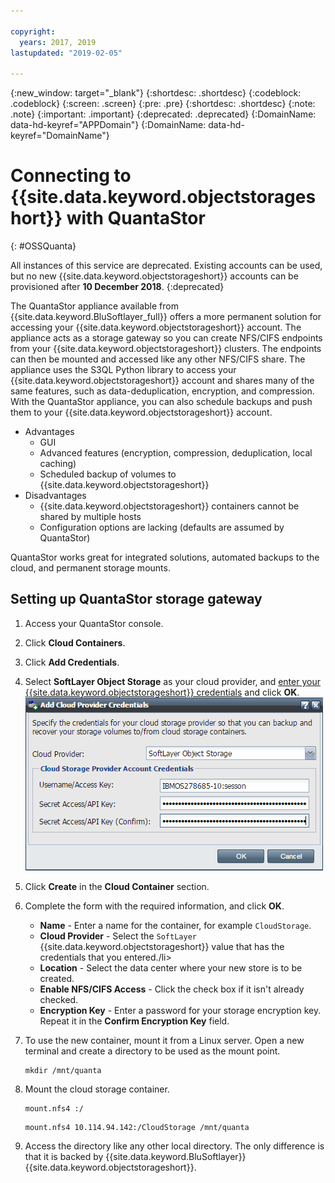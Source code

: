 ```yaml
---

copyright:
  years: 2017, 2019
lastupdated: "2019-02-05"

---
```

{:new_window: target="_blank"}
{:shortdesc: .shortdesc}
{:codeblock: .codeblock}
{:screen: .screen}
{:pre: .pre}
{:shortdesc: .shortdesc}
{:note: .note}
{:important: .important}
{:deprecated: .deprecated}
{:DomainName: data-hd-keyref="APPDomain"}
{:DomainName: data-hd-keyref="DomainName"}

# Connecting to {{site.data.keyword.objectstorageshort}} with QuantaStor
{: #OSSQuanta}

All instances of this service are deprecated. Existing accounts can be used, but no new {{site.data.keyword.objectstorageshort}} accounts can be provisioned after **10 December 2018**.
{:deprecated}

The QuantaStor appliance available from {{site.data.keyword.BluSoftlayer_full}} offers a more permanent solution for accessing your {{site.data.keyword.objectstorageshort}} account. The appliance acts as a storage gateway so you can create NFS/CIFS endpoints from your {{site.data.keyword.objectstorageshort}} clusters. The endpoints can then be mounted and accessed like any other NFS/CIFS  share. The appliance uses the S3QL Python library to access your {{site.data.keyword.objectstorageshort}} account and shares many of the same features, such as data-deduplication, encryption, and compression. With the QuantaStor appliance, you can also schedule backups and push them to your {{site.data.keyword.objectstorageshort}} account.

- Advantages
  - GUI
  - Advanced features (encryption, compression, deduplication, local caching)
  - Scheduled backup of volumes to {{site.data.keyword.objectstorageshort}}
- Disadvantages
  - {{site.data.keyword.objectstorageshort}} containers cannot be shared by multiple hosts
  - Configuration options are lacking (defaults are assumed by QuantaStor)

QuantaStor works great for integrated solutions, automated backups to the cloud, and permanent storage mounts.

## Setting up QuantaStor storage gateway

1. Access your QuantaStor console.
2. Click **Cloud Containers**.
3. Click **Add Credentials**.
4. Select **SoftLayer Object Storage** as your cloud provider, and [enter your {{site.data.keyword.objectstorageshort}} credentials](/docs/infrastructure/objectstorage-swift?topic=objectstorage-swift-OSSSLPortal) and click **OK**.
       ![Add Cloud Provider Credentials](/images/AddCloudProviderCredentials.png)
5. Click **Create** in the **Cloud Container** section.
6. Complete the form with the required information, and click **OK**.
   - **Name** - Enter a name for the container, for example `CloudStorage`.
   - **Cloud Provider** - Select the `SoftLayer` {{site.data.keyword.objectstorageshort}} value that has the credentials that you entered./li>
   - **Location** - Select the data center where your new store is to be created.
   - **Enable NFS/CIFS Access** - Click the check box if it isn't already checked.
   - **Encryption Key** - Enter a password for your storage encryption key. Repeat it in the **Confirm Encryption Key** field.
7. To use the new container, mount it from a Linux server. Open a new terminal and create a directory to be used as the mount point.
   ```
   mkdir /mnt/quanta
   ```

8. Mount the cloud storage container.<br/>
   ```
   mount.nfs4 :/
   ```

   ```
   mount.nfs4 10.114.94.142:/CloudStorage /mnt/quanta
   ```

9. Access the directory like any other local directory. The only difference is that it is backed by {{site.data.keyword.BluSoftlayer}} {{site.data.keyword.objectstorageshort}}.
